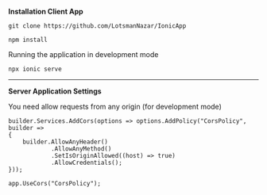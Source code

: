 <b>Installation Client App</b>

```
git clone https://github.com/LotsmanNazar/IonicApp
```

```
npm install
```

Running the application in development mode
```
npx ionic serve
```

<hr>

<b>Server Application Settings</b>

You need allow requests from any origin (for development mode)

```
builder.Services.AddCors(options => options.AddPolicy("CorsPolicy",
builder =>
{
	builder.AllowAnyHeader()
			.AllowAnyMethod()
			.SetIsOriginAllowed((host) => true)
			.AllowCredentials();
}));

app.UseCors("CorsPolicy");
```